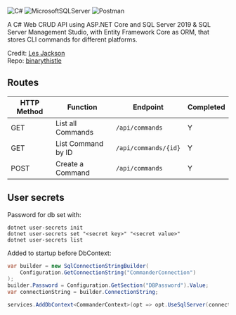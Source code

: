 ![C#](https://img.shields.io/badge/c%23-%23239120.svg?style=for-the-badge&logo=c-sharp&logoColor=white)
![MicrosoftSQLServer](https://img.shields.io/badge/Microsoft%20SQL%20Sever-CC2927?style=for-the-badge&logo=microsoft%20sql%20server&logoColor=white)
![Postman](https://img.shields.io/badge/Postman-FF6C37?style=for-the-badge&logo=postman&logoColor=white)

A C# Web CRUD API using ASP.NET Core and SQL Server 2019 & SQL Server Management Studio, with Entity Framework Core as ORM, that stores CLI commands for different platforms.

Credit: [Les Jackson](https://www.youtube.com/watch?v=fmvcAzHpsk8) \
Repo: [binarythistle](https://github.com/binarythistle/S03E02---.NET-Core-3.1-MVC-REST-API)

## Routes

| HTTP Method | Function           | Endpoint             | Completed |
| ----------- | ------------------ | -------------------- | --------- |
| GET         | List all Commands  | `/api/commands`      | Y         |
| GET         | List Command by ID | `/api/commands/{id}` | Y         |
| POST        | Create a Command   | `/api/commands`      | Y         |

## User secrets

Password for db set with:

`dotnet user-secrets init` \
`dotnet user-secrets set "<secret key>" "<secret value>"` \
`dotnet user-secrets list`

Added to startup before DbContext:

```C#
var builder = new SqlConnectionStringBuilder(
    Configuration.GetConnectionString("CommanderConnection")
);
builder.Password = Configuration.GetSection("DBPassword").Value;
var connectionString = builder.ConnectionString;

services.AddDbContext<CommanderContext>(opt => opt.UseSqlServer(connectionString));
```
